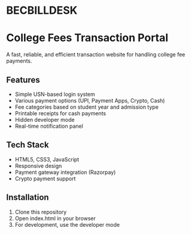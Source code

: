 # BECBILLDESK


# College Fees Transaction Portal

A fast, reliable, and efficient transaction website for handling college fee payments.

## Features

- Simple USN-based login system
- Various payment options (UPI, Payment Apps, Crypto, Cash)
- Fee categories based on student year and admission type
- Printable receipts for cash payments
- Hidden developer mode
- Real-time notification panel

## Tech Stack

- HTML5, CSS3, JavaScript
- Responsive design
- Payment gateway integration (Razorpay)
- Crypto payment support

## Installation

1. Clone this repository
2. Open index.html in your browser
3. For development, use the developer mode
